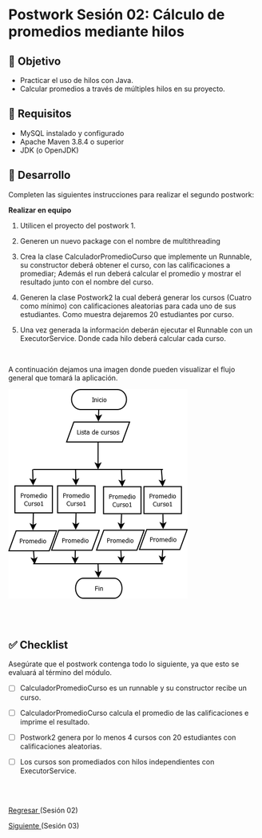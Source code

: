 # Postwork Sesión 02: Cálculo de promedios mediante hilos 

## 🎩 Objetivo 

- Practicar el uso de hilos con Java.
- Calcular promedios a través de múltiples hilos en su proyecto.

## 🎯 Requisitos 

- MySQL instalado y configurado
- Apache Maven 3.8.4 o superior
- JDK (o OpenJDK)

## 🚀 Desarrollo

Completen las siguientes instrucciones para realizar el segundo postwork:

**Realizar en equipo**

1. Utilicen el proyecto del postwork 1.

2. Generen un nuevo package con el nombre de multithreading 

3. Crea la clase CalculadorPromedioCurso que implemente un Runnable, su constructor deberá obtener el curso, con las calificaciones a promediar; Además el run deberá calcular el promedio y mostrar el resultado junto con el nombre del curso.

4. Generen la clase Postwork2  la cual deberá generar los cursos (Cuatro como mínimo) con calificaciones aleatorias para cada uno de sus estudiantes. Como muestra dejaremos 20 estudiantes por curso.

5. Una vez generada la información deberán ejecutar el Runnable con un ExecutorService. Donde cada hilo deberá calcular cada curso.

<br/>

A continuación dejamos una imagen donde pueden visualizar el flujo general que tomará la aplicación.

![diagrama1](img/diagrama1.png)

<br/>
<br/>

## ✅ Checklist 

Asegúrate que el postwork contenga todo lo siguiente, ya que esto se evaluará al término del módulo.

- [ ] CalculadorPromedioCurso es un runnable y su constructor recibe un curso.

- [ ] CalculadorPromedioCurso calcula el promedio de las calificaciones e imprime el resultado.

- [ ] Postwork2 genera por lo menos 4 cursos con 20 estudiantes con calificaciones aleatorias.

- [ ] Los cursos son promediados con hilos independientes con ExecutorService.


<br/>
<br/>

[Regresar ](../Readme.md)(Sesión 02)

[Siguiente ](../../Sesion-03/Readme.md)(Sesión 03)